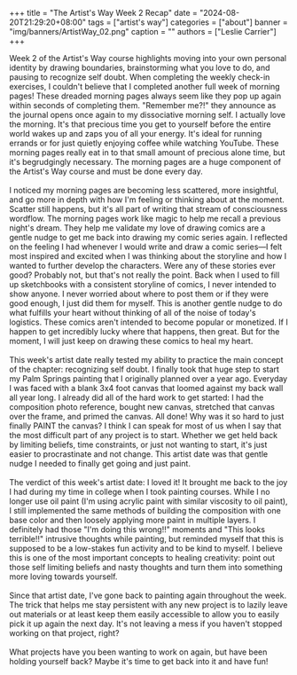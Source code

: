 +++
title = "The Artist's Way Week 2 Recap"
date = "2024-08-20T21:29:20+08:00"
tags = ["artist's way"]
categories = ["about"]
banner = "img/banners/ArtistWay_02.png"
caption = ""
authors = ["Leslie Carrier"]
+++

Week 2 of the Artist's Way course highlights moving into your own personal identity by drawing boundaries, brainstorming what you love to do, and pausing to recognize self doubt. When completing the weekly check-in exercises, I couldn't believe that I completed another full week of morning pages! These dreaded morning pages always seem like they pop up again within seconds of completing them. "Remember me?!" they announce as the journal opens once again to my dissociative morning self. I actually love the morning. It's that precious time you get to yourself before the entire world wakes up and zaps you of all your energy. It's ideal for running errands or for just quietly enjoying coffee while watching YouTube. These morning pages really eat in to that small amount of precious alone time, but it's begrudgingly necessary. The morning pages are a huge component of the Artist's Way course and must be done every day.
<br><br>
I noticed my morning pages are becoming less scattered, more insightful, and go more in depth with how I'm feeling or thinking about at the moment. Scatter still happens, but it's all part of writing that stream of consciousness wordflow. The morning pages work like magic to help me recall a previous night's dream. They help me validate my love of drawing comics are a gentle nudge to get me back into drawing my comic series again. I reflected on the feeling I had whenever I would write and draw a comic series&mdash;I felt most inspired and excited when I was thinking about the storyline and how I wanted to further develop the characters. Were any of these stories ever good? Probably not, but that's not really the point. Back when I used to fill up sketchbooks with a consistent storyline of comics, I never intended to show anyone. I never worried about where to post them or if they were good enough, I just did them for myself. This is another gentle nudge to do what fulfills your heart without thinking of all of the noise of today's logistics. These comics aren't intended to become popular or monetized. If I happen to get incredibly lucky where that happens, then great. But for the moment, I will just keep on drawing these comics to heal my heart.
<br><br>
This week's artist date really tested my ability to practice the main concept of the chapter: recognizing self doubt. I finally took that huge step to start my Palm Springs painting that I originally planned over a year ago. Everyday I was faced with a blank 3x4 foot canvas that loomed against my back wall all year long. I already did all of the hard work to get started: I had the composition photo reference, bought new canvas, stretched that canvas over the frame, and primed the canvas. All done! Why was it so hard to just finally PAINT the canvas? I think I can speak for most of us when I say that the most difficult part of any project is to start. Whether we get held back by limiting beliefs, time constraints, or just not wanting to start, it's just easier to procrastinate and not change. This artist date was that gentle nudge I needed to finally get going and just paint.
<br><br>
The verdict of this week's artist date: I loved it! It brought me back to the joy I had during my time in college when I took painting courses. While I no longer use oil paint (I'm using acrylic paint with similar viscosity to oil paint), I still implemented the same methods of building the composition with one base color and then loosely applying more paint in multiple layers. I definitely had those "I'm doing this wrong!!" moments and "This looks terrible!!" intrusive thoughts while painting, but reminded myself that this is supposed to be a low-stakes fun activity and to be kind to myself. I believe this is one of the most important concepts to healing creativity: point out those self limiting beliefs and nasty thoughts and turn them into something more loving towards yourself.
<br><br>
Since that artist date, I've gone back to painting again throughout the week. The trick that helps me stay persistent with any new project is to lazily leave out materials or at least keep them easily accessible to allow you to easily pick it up again the next day. It's not leaving a mess if you haven't stopped working on that project, right?
<br><br>
What projects have you been wanting to work on again, but have been holding yourself back? Maybe it's time to get back into it and have fun!
